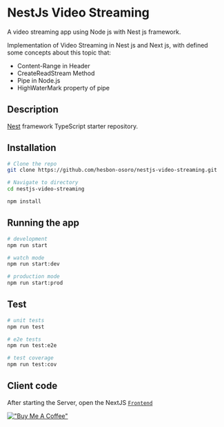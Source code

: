 # NestJs Video Streaming

A video streaming app using Node js with Nest js framework.

Implementation of Video Streaming in Nest js and Next js, with defined some concepts about this topic that:

- Content-Range in Header
- CreateReadStream Method
- Pipe in Node.js
- HighWaterMark property of pipe

## Description

[Nest](https://github.com/nestjs/nest) framework TypeScript starter repository.

## Installation

```bash
# Clone the repo
git clone https://github.com/hesbon-osoro/nestjs-video-streaming.git

# Navigate to directory
cd nestjs-video-streaming

npm install
```

## Running the app

```bash
# development
npm run start

# watch mode
npm run start:dev

# production mode
npm run start:prod
```

## Test

```bash
# unit tests
npm run test

# e2e tests
npm run test:e2e

# test coverage
npm run test:cov
```

## Client code

After starting the Server, open the NextJS [`Frontend`](https://github.com/hesbon-osoro/nextjs-video-streaming)

[!["Buy Me A Coffee"](https://www.buymeacoffee.com/assets/img/custom_images/orange_img.png)](https://www.buymeacoffee.com/wazimu)

